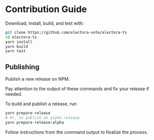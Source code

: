 # Contribution Guide

Download, install, build, and test with:

```bash
git clone https://github.com/electora-vote/electora-ts
cd electora-ts
yarn install
yarn build
yarn test
```

## Publishing

Publish a new release on NPM.

Pay attention to the output of these commands and fix your release if needed.

To build and publish a release, run

```bash
yarn prepare-release
# Or, to publish an alpha release
yarn prepare-release:alpha
```

Follow instructions from the command output to finalize the process.